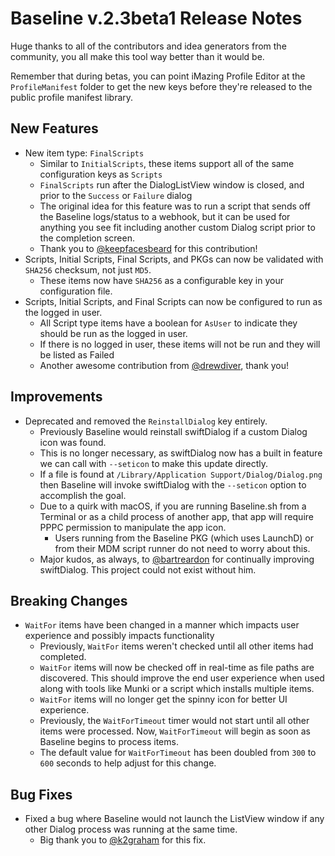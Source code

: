 # Baseline v.2.3beta1 Release Notes
Huge thanks to all of the contributors and idea generators from the community, you all make this tool way better than it would be.

Remember that during betas, you can point iMazing Profile Editor at the `ProfileManifest` folder to get the new keys before they're released to the public profile manifest library.

## New Features
- New item type: `FinalScripts`
    - Similar to `InitialScripts`, these items support all of the same configuration keys as `Scripts`
    - `FinalScripts` run after the DialogListView window is closed, and prior to the `Success` or `Failure` dialog
    - The original idea for this feature was to run a script that sends off the Baseline logs/status to a webhook, but it can be used for anything you see fit including another custom Dialog script prior to the completion screen.
    - Thank you to [@keepfacesbeard](https://github.com/keepfacesbeard) for this contribution!
- Scripts, Initial Scripts, Final Scripts, and PKGs can now be validated with `SHA256` checksum, not just `MD5`.
    - These items now have `SHA256` as a configurable key in your configuration file.
- Scripts, Initial Scripts, and Final Scripts can now be configured to run as the logged in user.
    - All Script type items have a boolean for `AsUser` to indicate they should be run as the logged in user.
    - If there is no logged in user, these items will not be run and they will be listed as Failed
    - Another awesome contribution from [@drewdiver](https://github.com/drewdiver), thank you!

## Improvements
- Deprecated and removed the `ReinstallDialog` key entirely.
    - Previously Baseline would reinstall swiftDialog if a custom Dialog icon was found.
    - This is no longer necessary, as swiftDialog now has a built in feature we can call with `--seticon` to make this update directly.
    - If a file is found at `/Library/Application Support/Dialog/Dialog.png` then Baseline will invoke swiftDialog with the `--seticon` option to accomplish the goal.
    - Due to a quirk with macOS, if you are running Baseline.sh from a Terminal or as a child process of another app, that app will require PPPC permission to manipulate the app icon.
        - Users running from the Baseline PKG (which uses LaunchD) or from their MDM script runner do not need to worry about this.
    - Major kudos, as always, to [@bartreardon](https://github.com/bartreardon) for continually improving swiftDialog. This project could not exist without him.

## Breaking Changes
- `WaitFor` items have been changed in a manner which impacts user experience and possibly impacts functionality
    -  Previously, `WaitFor` items weren't checked until all other items had completed.
    - `WaitFor` items will now be checked off in real-time as file paths are discovered. This should improve the end user experience when used along with tools like Munki or a script which installs multiple items.
    - `WaitFor` items will no longer get the spinny icon for better UI experience.
    - Previously, the `WaitForTimeout` timer would not start until all other items were processed. Now, `WaitForTimeout` will begin as soon as Baseline begins to process items.
    - The default value for `WaitForTimeout` has been doubled from `300` to `600` seconds to help adjust for this change.

## Bug Fixes
- Fixed a bug where Baseline would not launch the ListView window if any other Dialog process was running at the same time.
    - Big thank you to [@k2graham](https://github.com/k2graham) for this fix.
